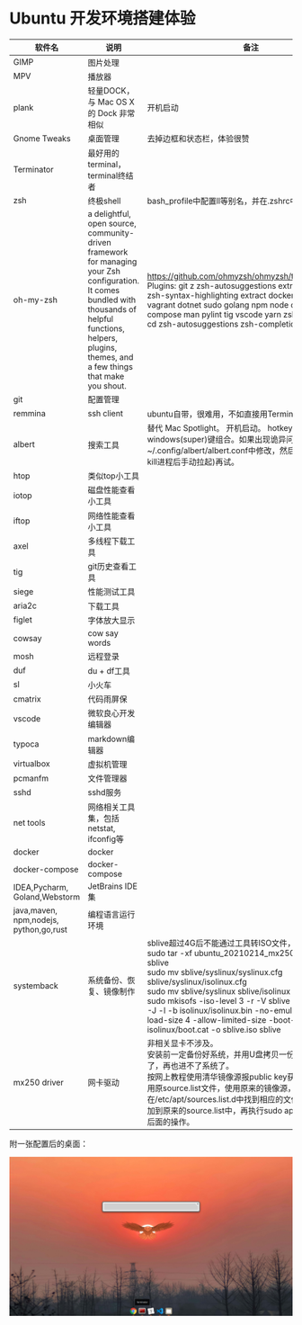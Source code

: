 # Ubuntu 开发环境搭建体验



| 软件名                                        | 说明                                                         | 备注                                                         |
| --------------------------------------------- | ------------------------------------------------------------ | ------------------------------------------------------------ |
| GIMP                                          | 图片处理                                                     |                                                              |
| MPV                                           | 播放器                                                       |                                                              |
| plank                                         | 轻量DOCK，与 Mac OS X 的 Dock 非常相似                       | 开机启动                                                     |
| Gnome Tweaks                                  | 桌面管理                                                     | 去掉边框和状态栏，体验很赞                                   |
| Terminator                                    | 最好用的terminal，terminal终结者                             |                                                              |
| zsh                                           | 终极shell                                                    | bash_profile中配置ll等别名，并在.zshrc中加载                 |
| oh-my-zsh                                     | a delightful, open source, community-driven framework for managing your Zsh configuration. It comes bundled with thousands of helpful functions, helpers, plugins, themes, and a few things that make you shout. | https://github.com/ohmyzsh/ohmyzsh/tree/master/tools  <br>Plugins:  git z zsh-autosuggestions extract web-search zsh-syntax-highlighting extract docker python pip vagrant dotnet sudo golang npm node cp docker-compose man pylint tig vscode yarn zsh-interactive-cd zsh-autosuggestions zsh-completions rust ubuntu |
| git                                           | 配置管理                                                     |                                                              |
| remmina                                       | ssh client                                                   | ubuntu自带，很难用，不如直接用Terminator                     |
| albert                                        | 搜索工具                                                     | 替代 Mac Spotlight。 开机启动。 hotkey不要配置windows(super)键组合。如果出现诡异问题，手动在~/.config/albert/albert.conf中修改，然后重启albert(直接kill进程后手动拉起)再试。 |
| htop                                          | 类似top小工具                                                |                                                              |
| iotop                                         | 磁盘性能查看小工具                                           |                                                              |
| iftop                                         | 网络性能查看小工具                                           |                                                              |
| axel                                          | 多线程下载工具                                               |                                                              |
| tig                                           | git历史查看工具                                              |                                                              |
| siege                                         | 性能测试工具                                                 |                                                              |
| aria2c                                        | 下载工具                                                     |                                                              |
| figlet                                        | 字体放大显示                                                 |                                                              |
| cowsay                                        | cow say words                                                |                                                              |
| mosh                                          | 远程登录                                                     |                                                              |
| duf                                           | du + df工具                                                  |                                                              |
| sl                                            | 小火车                                                       |                                                              |
| cmatrix                                       | 代码雨屏保                                                   |                                                              |
| vscode                                        | 微软良心开发编辑器                                           |                                                              |
| typoca                                        | markdown编辑器                                               |                                                              |
| virtualbox                                    | 虚拟机管理                                                   |                                                              |
| pcmanfm                                       | 文件管理器                                                   |                                                              |
| sshd                                          | sshd服务                                                     |                                                              |
| net tools                                     | 网络相关工具集，包括netstat, ifconfig等                      |                                                              |
| docker                                        | docker                                                       |                                                              |
| docker-compose                                | docker-compose                                               |                                                              |
| IDEA,Pycharm,<br>Goland,Webstorm              | JetBrains IDE集                                              |                                                              |
| java,maven,<br>npm,nodejs,<br/>python,go,rust | 编程语言运行环境                                             |                                                              |
| systemback                                    | 系统备份、恢复、镜像制作                                     | sblive超过4G后不能通过工具转ISO文件，需要手动操作。<br>sudo tar -xf ubuntu_20210214_mx250.sblive -C sblive<br/>sudo mv sblive/syslinux/syslinux.cfg sblive/syslinux/isolinux.cfg<br/>sudo mv sblive/syslinux sblive/isolinux<br/>sudo mkisofs -iso-level 3 -r -V sblive -cache-inodes -J -l -b isolinux/isolinux.bin -no-emul-boot -boot-load-size 4 -allow-limited-size -boot-info-table -c isolinux/boot.cat -o sblive.iso sblive |
| mx250 driver                                  | 网卡驱动                                                     | 非相关显卡不涉及。<Br>安装前一定备份好系统，并用U盘拷贝一份，防止驱动装挂了，再也进不了系统了。<br> 按网上教程使用清华镜像源报public key获取越时，恢复使用原source.list文件，使用原来的镜像源，在/etc/apt/sources.list.d中找到相应的文件，将文件中内容加到原来的source.list中，再执行sudo apt update，以及后面的操作。 |

附一张配置后的桌面：

![](images/ubuntu-desktop.png)
